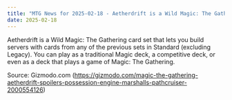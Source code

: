 ```yaml
---
title: "MTG News for 2025-02-18 - Aetherdrift is a Wild Magic: The Gathering card se..."
date: 2025-02-18
---
```


Aetherdrift is a Wild Magic: The Gathering card set that lets you build servers with cards from any of the previous sets in Standard (excluding Legacy). You can play as a traditional Magic deck, a competitive deck, or even as a deck that plays a game of Magic: The Gathering.

Source: Gizmodo.com (https://gizmodo.com/magic-the-gathering-aetherdrift-spoilers-possession-engine-marshalls-pathcruiser-2000554126)
